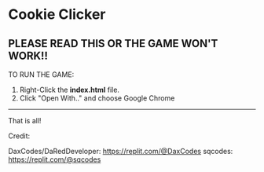 # Cookie Clicker
## **PLEASE READ THIS OR THE GAME WON'T WORK!!**

TO RUN THE GAME:

1. Right-Click the **index.html** file.
2. Click "Open With.." and choose Google Chrome
--------------------------------------------------

That is all!

Credit:

DaxCodes/DaRedDeveloper: https://replit.com/@DaxCodes
sqcodes: https://replit.com/@sqcodes



